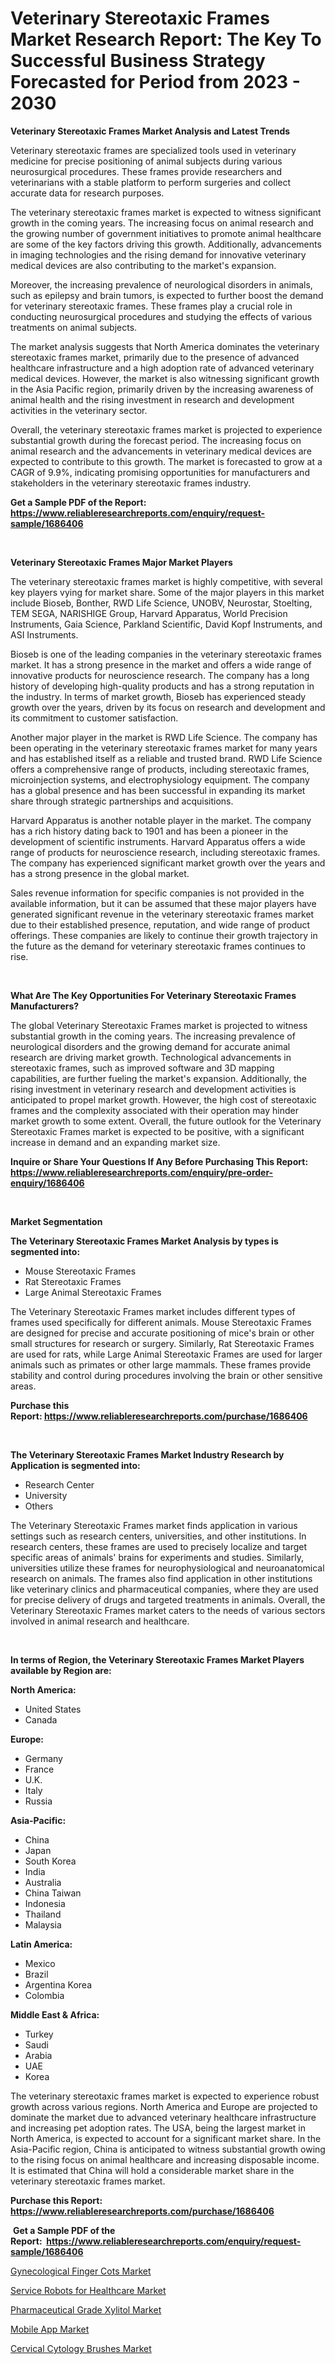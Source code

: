 <p><h1>Veterinary Stereotaxic Frames Market Research Report: The Key To Successful Business Strategy Forecasted for Period from 2023 - 2030</h1></p><p><strong>Veterinary Stereotaxic Frames Market Analysis and Latest Trends</strong></p>
<p><p>Veterinary stereotaxic frames are specialized tools used in veterinary medicine for precise positioning of animal subjects during various neurosurgical procedures. These frames provide researchers and veterinarians with a stable platform to perform surgeries and collect accurate data for research purposes.</p><p>The veterinary stereotaxic frames market is expected to witness significant growth in the coming years. The increasing focus on animal research and the growing number of government initiatives to promote animal healthcare are some of the key factors driving this growth. Additionally, advancements in imaging technologies and the rising demand for innovative veterinary medical devices are also contributing to the market's expansion.</p><p>Moreover, the increasing prevalence of neurological disorders in animals, such as epilepsy and brain tumors, is expected to further boost the demand for veterinary stereotaxic frames. These frames play a crucial role in conducting neurosurgical procedures and studying the effects of various treatments on animal subjects.</p><p>The market analysis suggests that North America dominates the veterinary stereotaxic frames market, primarily due to the presence of advanced healthcare infrastructure and a high adoption rate of advanced veterinary medical devices. However, the market is also witnessing significant growth in the Asia Pacific region, primarily driven by the increasing awareness of animal health and the rising investment in research and development activities in the veterinary sector.</p><p>Overall, the veterinary stereotaxic frames market is projected to experience substantial growth during the forecast period. The increasing focus on animal research and the advancements in veterinary medical devices are expected to contribute to this growth. The market is forecasted to grow at a CAGR of 9.9%, indicating promising opportunities for manufacturers and stakeholders in the veterinary stereotaxic frames industry.</p></p>
<p><strong>Get a Sample PDF of the Report:&nbsp; <a href="https://www.reliableresearchreports.com/enquiry/request-sample/1686406">https://www.reliableresearchreports.com/enquiry/request-sample/1686406</a></strong></p>
<p>&nbsp;</p>
<p><strong>Veterinary Stereotaxic Frames Major Market Players</strong></p>
<p><p>The veterinary stereotaxic frames market is highly competitive, with several key players vying for market share. Some of the major players in this market include Bioseb, Bonther, RWD Life Science, UNOBV, Neurostar, Stoelting, TEM SEGA, NARISHIGE Group, Harvard Apparatus, World Precision Instruments, Gaia Science, Parkland Scientific, David Kopf Instruments, and ASI Instruments.</p><p>Bioseb is one of the leading companies in the veterinary stereotaxic frames market. It has a strong presence in the market and offers a wide range of innovative products for neuroscience research. The company has a long history of developing high-quality products and has a strong reputation in the industry. In terms of market growth, Bioseb has experienced steady growth over the years, driven by its focus on research and development and its commitment to customer satisfaction.</p><p>Another major player in the market is RWD Life Science. The company has been operating in the veterinary stereotaxic frames market for many years and has established itself as a reliable and trusted brand. RWD Life Science offers a comprehensive range of products, including stereotaxic frames, microinjection systems, and electrophysiology equipment. The company has a global presence and has been successful in expanding its market share through strategic partnerships and acquisitions.</p><p>Harvard Apparatus is another notable player in the market. The company has a rich history dating back to 1901 and has been a pioneer in the development of scientific instruments. Harvard Apparatus offers a wide range of products for neuroscience research, including stereotaxic frames. The company has experienced significant market growth over the years and has a strong presence in the global market.</p><p>Sales revenue information for specific companies is not provided in the available information, but it can be assumed that these major players have generated significant revenue in the veterinary stereotaxic frames market due to their established presence, reputation, and wide range of product offerings. These companies are likely to continue their growth trajectory in the future as the demand for veterinary stereotaxic frames continues to rise.</p></p>
<p>&nbsp;</p>
<p><strong>What Are The Key Opportunities For Veterinary Stereotaxic Frames Manufacturers?</strong></p>
<p><p>The global Veterinary Stereotaxic Frames market is projected to witness substantial growth in the coming years. The increasing prevalence of neurological disorders and the growing demand for accurate animal research are driving market growth. Technological advancements in stereotaxic frames, such as improved software and 3D mapping capabilities, are further fueling the market's expansion. Additionally, the rising investment in veterinary research and development activities is anticipated to propel market growth. However, the high cost of stereotaxic frames and the complexity associated with their operation may hinder market growth to some extent. Overall, the future outlook for the Veterinary Stereotaxic Frames market is expected to be positive, with a significant increase in demand and an expanding market size.</p></p>
<p><strong>Inquire or Share Your Questions If Any Before Purchasing This Report: <a href="https://www.reliableresearchreports.com/enquiry/pre-order-enquiry/1686406">https://www.reliableresearchreports.com/enquiry/pre-order-enquiry/1686406</a></strong></p>
<p>&nbsp;</p>
<p><strong>Market Segmentation</strong></p>
<p><strong>The Veterinary Stereotaxic Frames Market Analysis by types is segmented into:</strong></p>
<p><ul><li>Mouse Stereotaxic Frames</li><li>Rat Stereotaxic Frames</li><li>Large Animal Stereotaxic Frames</li></ul></p>
<p><p>The Veterinary Stereotaxic Frames market includes different types of frames used specifically for different animals. Mouse Stereotaxic Frames are designed for precise and accurate positioning of mice's brain or other small structures for research or surgery. Similarly, Rat Stereotaxic Frames are used for rats, while Large Animal Stereotaxic Frames are used for larger animals such as primates or other large mammals. These frames provide stability and control during procedures involving the brain or other sensitive areas.</p></p>
<p><strong>Purchase this Report:&nbsp;<a href="https://www.reliableresearchreports.com/purchase/1686406">https://www.reliableresearchreports.com/purchase/1686406</a></strong></p>
<p>&nbsp;</p>
<p><strong>The Veterinary Stereotaxic Frames Market Industry Research by Application is segmented into:</strong></p>
<p><ul><li>Research Center</li><li>University</li><li>Others</li></ul></p>
<p><p>The Veterinary Stereotaxic Frames market finds application in various settings such as research centers, universities, and other institutions. In research centers, these frames are used to precisely localize and target specific areas of animals' brains for experiments and studies. Similarly, universities utilize these frames for neurophysiological and neuroanatomical research on animals. The frames also find application in other institutions like veterinary clinics and pharmaceutical companies, where they are used for precise delivery of drugs and targeted treatments in animals. Overall, the Veterinary Stereotaxic Frames market caters to the needs of various sectors involved in animal research and healthcare.</p></p>
<p>&nbsp;</p>
<p><strong>In terms of Region, the Veterinary Stereotaxic Frames Market Players available by Region are:</strong></p>
<p>
    <p> <strong> North America: </strong>
        <ul>
            <li>United States</li>
            <li>Canada</li>
        </ul>
        </p> 
    <p> <strong> Europe: </strong>
        <ul>
            <li>Germany</li>
            <li>France</li>
            <li>U.K.</li>
            <li>Italy</li>
            <li>Russia</li>
        </ul>
        </p> 
    <p> <strong> Asia-Pacific: </strong>
        <ul>
            <li>China</li>
            <li>Japan</li>
            <li>South Korea</li>
            <li>India</li>
            <li>Australia</li>
            <li>China Taiwan</li>
            <li>Indonesia</li>
            <li>Thailand</li>
            <li>Malaysia</li>
        </ul>
        </p> 
    <p> <strong> Latin America: </strong>
        <ul>
            <li>Mexico</li>
            <li>Brazil</li>
            <li>Argentina Korea</li>
            <li>Colombia</li>
        </ul>
        </p> 
    <p> <strong> Middle East & Africa: </strong>
        <ul>
            <li>Turkey</li>
            <li>Saudi</li>
            <li>Arabia</li>
            <li>UAE</li>
            <li>Korea</li>
        </ul>
    </p>
    </p>
<p><p>The veterinary stereotaxic frames market is expected to experience robust growth across various regions. North America and Europe are projected to dominate the market due to advanced veterinary healthcare infrastructure and increasing pet adoption rates. The USA, being the largest market in North America, is expected to account for a significant market share. In the Asia-Pacific region, China is anticipated to witness substantial growth owing to the rising focus on animal healthcare and increasing disposable income. It is estimated that China will hold a considerable market share in the veterinary stereotaxic frames market.</p></p>
<p><strong>Purchase this Report: <a href="https://www.reliableresearchreports.com/purchase/1686406">https://www.reliableresearchreports.com/purchase/1686406</a></strong></p>
<p>&nbsp;<strong>Get a Sample PDF of the Report:&nbsp;&nbsp;<a href="https://www.reliableresearchreports.com/enquiry/request-sample/1686406">https://www.reliableresearchreports.com/enquiry/request-sample/1686406</a></strong></p>
<p><strong></strong></p>
<p><p><a href="https://medium.com/@jaylonlesch/gynecological-finger-cots-market-the-key-to-successful-business-strategy-forecast-till-2030-335278d015b3">Gynecological Finger Cots Market</a></p><p><a href="https://github.com/lbird53714/Market-Research-Report-List-1/blob/main/service-robots-for-healthcare-market.md">Service Robots for Healthcare Market</a></p><p><a href="https://www.linkedin.com/pulse/pharmaceutical-grade-xylitol-market-challenges-opportunities/">Pharmaceutical Grade Xylitol Market</a></p><p><a href="https://github.com/pizolina/Market-Research-Report-List-1/blob/main/mobile-app-market.md">Mobile App Market</a></p><p><a href="https://medium.com/@janrussell6445/cervical-cytology-brushes-market-insight-market-trends-growth-forecasted-from-2023-to-2030-84ff7e2544b2">Cervical Cytology Brushes Market</a></p></p>